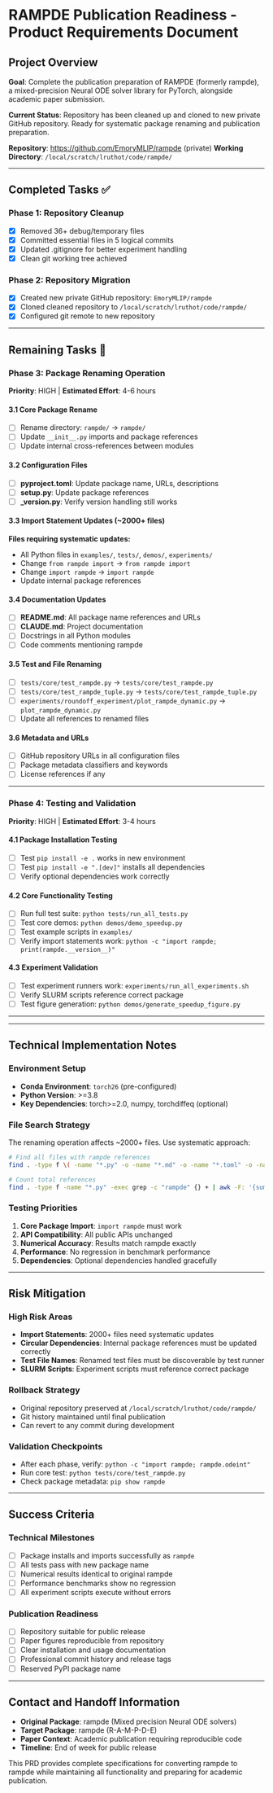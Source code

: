 # RAMPDE Publication Readiness - Product Requirements Document

## Project Overview
**Goal**: Complete the publication preparation of RAMPDE (formerly rampde), a mixed-precision Neural ODE solver library for PyTorch, alongside academic paper submission.

**Current Status**: Repository has been cleaned up and cloned to new private GitHub repository. Ready for systematic package renaming and publication preparation.

**Repository**: https://github.com/EmoryMLIP/rampde (private)
**Working Directory**: `/local/scratch/lruthot/code/rampde/`

---

## Completed Tasks ✅

### Phase 1: Repository Cleanup
- [x] Removed 36+ debug/temporary files
- [x] Committed essential files in 5 logical commits
- [x] Updated .gitignore for better experiment handling
- [x] Clean git working tree achieved

### Phase 2: Repository Migration
- [x] Created new private GitHub repository: `EmoryMLIP/rampde`
- [x] Cloned cleaned repository to `/local/scratch/lruthot/code/rampde/`
- [x] Configured git remote to new repository

---

## Remaining Tasks 🚧

### Phase 3: Package Renaming Operation
**Priority**: HIGH | **Estimated Effort**: 4-6 hours

#### 3.1 Core Package Rename
- [ ] Rename directory: `rampde/` → `rampde/`
- [ ] Update `__init__.py` imports and package references
- [ ] Update internal cross-references between modules

#### 3.2 Configuration Files
- [ ] **pyproject.toml**: Update package name, URLs, descriptions
- [ ] **setup.py**: Update package references
- [ ] **_version.py**: Verify version handling still works

#### 3.3 Import Statement Updates (~2000+ files)
**Files requiring systematic updates:**
- All Python files in `examples/`, `tests/`, `demos/`, `experiments/`
- Change `from rampde import` → `from rampde import`
- Change `import rampde` → `import rampde`
- Update internal package references

#### 3.4 Documentation Updates
- [ ] **README.md**: All package name references and URLs
- [ ] **CLAUDE.md**: Project documentation
- [ ] Docstrings in all Python modules
- [ ] Code comments mentioning rampde

#### 3.5 Test and File Renaming
- [ ] `tests/core/test_rampde.py` → `tests/core/test_rampde.py`
- [ ] `tests/core/test_rampde_tuple.py` → `tests/core/test_rampde_tuple.py`
- [ ] `experiments/roundoff_experiment/plot_rampde_dynamic.py` → `plot_rampde_dynamic.py`
- [ ] Update all references to renamed files

#### 3.6 Metadata and URLs
- [ ] GitHub repository URLs in all configuration files
- [ ] Package metadata classifiers and keywords
- [ ] License references if any

---

### Phase 4: Testing and Validation
**Priority**: HIGH | **Estimated Effort**: 3-4 hours

#### 4.1 Package Installation Testing
- [ ] Test `pip install -e .` works in new environment
- [ ] Test `pip install -e ".[dev]"` installs all dependencies
- [ ] Verify optional dependencies work correctly

#### 4.2 Core Functionality Testing
- [ ] Run full test suite: `python tests/run_all_tests.py`
- [ ] Test core demos: `python demos/demo_speedup.py`
- [ ] Test example scripts in `examples/`
- [ ] Verify import statements work: `python -c "import rampde; print(rampde.__version__)"`

#### 4.3 Experiment Validation
- [ ] Test experiment runners work: `experiments/run_all_experiments.sh`
- [ ] Verify SLURM scripts reference correct package
- [ ] Test figure generation: `python demos/generate_speedup_figure.py`

---

---

## Technical Implementation Notes

### Environment Setup
- **Conda Environment**: `torch26` (pre-configured)
- **Python Version**: >=3.8
- **Key Dependencies**: torch>=2.0, numpy, torchdiffeq (optional)

### File Search Strategy
The renaming operation affects ~2000+ files. Use systematic approach:
```bash
# Find all files with rampde references
find . -type f \( -name "*.py" -o -name "*.md" -o -name "*.toml" -o -name "*.txt" -o -name "*.sh" \) -exec grep -l "rampde" {} \;

# Count total references
find . -type f -name "*.py" -exec grep -c "rampde" {} + | awk -F: '{sum += $2} END {print sum}'
```

### Testing Priorities
1. **Core Package Import**: `import rampde` must work
2. **API Compatibility**: All public APIs unchanged
3. **Numerical Accuracy**: Results match rampde exactly
4. **Performance**: No regression in benchmark performance
5. **Dependencies**: Optional dependencies handled gracefully

---

## Risk Mitigation

### High Risk Areas
- **Import Statements**: 2000+ files need systematic updates
- **Circular Dependencies**: Internal package references must be updated correctly
- **Test File Names**: Renamed test files must be discoverable by test runner
- **SLURM Scripts**: Experiment scripts must reference correct package

### Rollback Strategy
- Original repository preserved at `/local/scratch/lruthot/code/rampde/`
- Git history maintained until final publication
- Can revert to any commit during development

### Validation Checkpoints
- After each phase, verify: `python -c "import rampde; rampde.odeint"`
- Run core test: `python tests/core/test_rampde.py`
- Check package metadata: `pip show rampde`

---

## Success Criteria

### Technical Milestones
- [ ] Package installs and imports successfully as `rampde`
- [ ] All tests pass with new package name
- [ ] Numerical results identical to original rampde
- [ ] Performance benchmarks show no regression
- [ ] All experiment scripts execute without errors

### Publication Readiness
- [ ] Repository suitable for public release
- [ ] Paper figures reproducible from repository
- [ ] Clear installation and usage documentation
- [ ] Professional commit history and release tags
- [ ] Reserved PyPI package name

---

## Contact and Handoff Information
- **Original Package**: rampde (Mixed precision Neural ODE solvers)
- **Target Package**: rampde (R-A-M-P-D-E)
- **Paper Context**: Academic publication requiring reproducible code
- **Timeline**: End of week for public release

This PRD provides complete specifications for converting rampde to rampde while maintaining all functionality and preparing for academic publication.